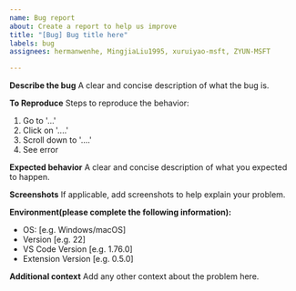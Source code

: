 ```yaml
---
name: Bug report
about: Create a report to help us improve
title: "[Bug] Bug title here"
labels: bug
assignees: hermanwenhe, MingjiaLiu1995, xuruiyao-msft, ZYUN-MSFT

---
```


**Describe the bug**
A clear and concise description of what the bug is.

**To Reproduce**
Steps to reproduce the behavior:
1. Go to '...'
2. Click on '....'
3. Scroll down to '....'
4. See error

**Expected behavior**
A clear and concise description of what you expected to happen.

**Screenshots**
If applicable, add screenshots to help explain your problem.

**Environment(please complete the following information):**
 - OS: [e.g. Windows/macOS]
 - Version [e.g. 22]
 - VS Code Version [e.g. 1.76.0]
 - Extension Version [e.g. 0.5.0]

**Additional context**
Add any other context about the problem here.

